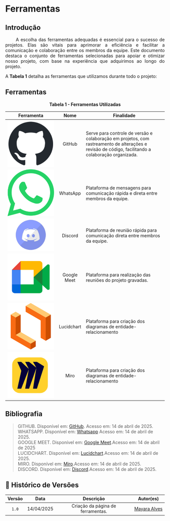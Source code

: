 # Ferramentas

## Introdução

<p align="justify"> &emsp;&emsp; A escolha das ferramentas adequadas é essencial para o sucesso de projetos. Elas são vitais para aprimorar a eficiência e facilitar a comunicação e colaboração entre os membros da equipe. Este documento destaca o conjunto de ferramentas selecionadas para apoiar e otimizar nosso projeto, com base na experiência que adquirimos ao longo do projeto. </p>

A **Tabela 1** detalha as ferramentas que utilizamos durante todo o projeto:

## Ferramentas 

<p align="center"><strong> Tabela 1 - Ferramentas Utilizadas </strong></p>


| Ferramenta | Nome | Finalidade |
| :------------: | :------: | ------------ |
| ![GitHub](../assets/github.png)| GitHub | Serve para controle de versão e colaboração em projetos, com rastreamento de alterações e revisão de código, facilitando a colaboração organizada. |
| ![Whatsapp](../assets/whatsapp.png) | WhatsApp | Plataforma de mensagens para comunicação rápida e direta entre membros da equipe. |
| ![Discord](../assets/discord.png) | Discord | Plataforma de reunião rápida para comunicação direta entre membros da equipe. |
| ![GoogleMeet](../assets/GoogleMeet.png)| Google Meet | Plataforma para realização das reuniões do projeto gravadas. |
| ![LucidChart](../assets/lucidchart.png)| Lucidchart | Plataforma para criação dos diagramas de entidade-relacionamento |
| ![Miro](../assets/miro.png)| Miro | Plataforma para criação dos diagramas de entidade-relacionamento |
  

## Bibliografia
>GITHUB. Disponível em: [GitHub](https://github.com). Acesso em: 14 de abril de 2025.</br>
>WHATSAPP. Disponível em: [Whatsapp](https://web.whatsapp.com/) Acesso em: 14 de abril de 2025.</br>
>GOOGLE MEET. Disponível em: [Google Meet](https://meet.google.com/).Acesso em: 14 de abril de 2025 </br>
>LUCIDCHART. Disponível em: [Lucidchart](https://www.lucidchart.com/).Acesso em: 14 de abril de 2025.</br>
>MIRO. Disponível em: [Miro](https://miro.com/app/).Acesso em: 14 de abril de 2025.</br>
>DISCORD. Disponível em: [Discord](https://discord.com/).Acesso em: 14 de abril de 2025.</br>

## 📑 Histórico de Versões

| Versão  |    Data    |       Descrição       |Autor(es)                |
| :-----: | :--------: | :-------------------------:|:----------------------------------: | 
|`1.0` | 14/04/2025 | Criação da página de ferramentas.    | [Mayara Alves](https://github.com/Mayara-tech)|